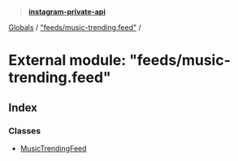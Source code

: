 > **[instagram-private-api](../README.md)**

[Globals](../README.md) / ["feeds/music-trending.feed"](_feeds_music_trending_feed_.md) /

# External module: "feeds/music-trending.feed"

## Index

### Classes

* [MusicTrendingFeed](../classes/_feeds_music_trending_feed_.musictrendingfeed.md)